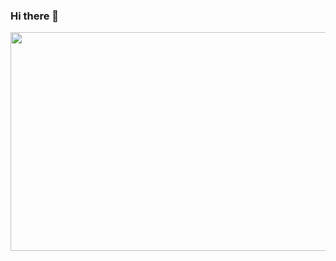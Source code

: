 ### Hi there 👋

<!--
**SuricatoX/suricatox** is a ✨ _special_ ✨ repository because its `README.md` (this file) appears on your GitHub profile.

About me:

- 🔭 I’m currently working on freelance projects
- 🌱 I’m currently learning a lot about JavaScript
- 💬 Ask me about what you want to
- ⚡ Fun fact: My musical style is classical

Languages that i'm working with

<img src="https://upload.wikimedia.org/wikipedia/commons/thumb/c/cf/Lua-Logo.svg/1200px-Lua-Logo.svg.png" width="100vw" height="100vh">
-->


<img src="" width="700vw" height="350vh">
